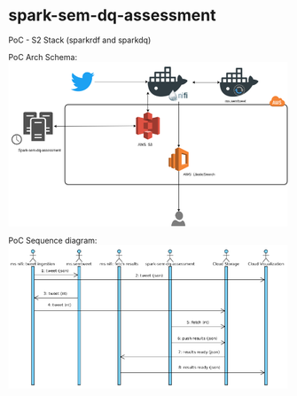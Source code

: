 # spark-sem-dq-assessment
PoC - S2 Stack (sparkrdf and sparkdq)

PoC Arch Schema: 
![alt text](https://github.com/RaulRC/spark-sem-dq-assessment/blob/master/PoC.png "PoC Arch Schema")

PoC Sequence diagram: 
![alt text](https://github.com/RaulRC/spark-sem-dq-assessment/blob/master/sequence.png "Sequence diagram")
